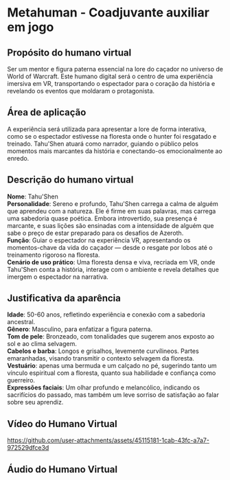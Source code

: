 # Metahuman - Coadjuvante auxiliar em jogo

## Propósito do humano virtual
Ser um mentor e figura paterna essencial na lore do caçador no universo de World of Warcraft. Este humano digital será o centro de uma experiência imersiva em VR, transportando o espectador para o coração da história e revelando os eventos que moldaram o protagonista.

## Área de aplicação
A experiência será utilizada para apresentar a lore de forma interativa, como se o espectador estivesse na floresta onde o hunter foi resgatado e treinado. Tahu'Shen atuará como narrador, guiando o público pelos momentos mais marcantes da história e conectando-os emocionalmente ao enredo.

## Descrição do humano virtual
**Nome**: Tahu'Shen<br/>
**Personalidade**: Sereno e profundo, Tahu'Shen carrega a calma de alguém que aprendeu com a natureza. Ele é firme em suas palavras, mas carrega uma sabedoria quase poética. Embora introvertido, sua presença é marcante, e suas lições são ensinadas com a intensidade de alguém que sabe o preço de estar preparado para os desafios de Azeroth.<br/>
**Função**: Guiar o espectador na experiência VR, apresentando os momentos-chave da vida do caçador — desde o resgate por lobos até o treinamento rigoroso na floresta.<br/>
**Cenário de uso prático**: Uma floresta densa e viva, recriada em VR, onde Tahu'Shen conta a história, interage com o ambiente e revela detalhes que imergem o espectador na narrativa.

## Justificativa da aparência
**Idade**: 50-60 anos, refletindo experiência e conexão com a sabedoria ancestral.<br/>
**Gênero**: Masculino, para enfatizar a figura paterna.<br/>
**Tom de pele**: Bronzeado, com tonalidades que sugerem anos exposto ao sol e ao clima selvagem.<br/>
**Cabelos e barba**: Longos e grisalhos, levemente curvílineos. Partes emaranhadas, visando transmitir o contexto selvagem da floresta.<br/>
**Vestuário**: apenas uma bermuda e um calçado no pé, sugerindo tanto um vínculo espiritual com a floresta, quanto sua habilidade e confiança como guerreiro.<br/>
**Expressões faciais**: Um olhar profundo e melancólico, indicando os sacrifícios do passado, mas também um leve sorriso de satisfação ao falar sobre seu aprendiz. 

## Vídeo do Humano Virtual


https://github.com/user-attachments/assets/45115181-1cab-43fc-a7a7-972529dfce3d


## Áudio do Humano Virtual
